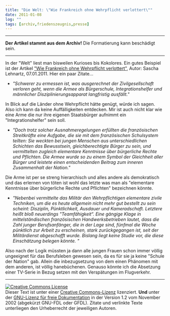 ```yaml
---
title: "Die Welt: \"Wie Frankreich ohne Wehrpflicht verlottert\""
date: 2011-01-08
log: ""
tags: [archiv,friedenszeugnis,presse]
---
```

<hr><b>Der Artikel stammt aus dem Archiv!</b> Die Formatierung kann beschädigt sein.<hr>

<p>In der "Welt" liest man bisweilen Kurioses bis Kokolores. Ein gutes Beispiel ist der Artikel <a href="http://www.welt.de/debatte/article12030945/Wie-Frankreich-ohne-Wehrpflicht-verlottert.html">"Wie Frankreich ohne Wehrpflicht verlottert"</a>, Autor: Sascha Lehnartz, 07.01.2011. Hier ein paar Zitate...</p>

<ul>
<li><i>"Schwerer zu ermessen ist, was ausgerechnet der Zivilgesellschaft verloren geht, wenn die Armee als Bürgerschule, Integrationshelfer und männlicher Disziplinierungsapparat langfristig ausfällt."</i></li>
</ul>

In Blick auf die Länder ohne Wehrpflicht hätte genügt, würde ich sagen. Also ich kann da keine Auffälligkeiten entdecken. Mir ist auch nicht klar wie eine Arme die nur ihre eigenen Staatsbürger aufnimmt ein "Integrationshelfer" sein soll. 

<ul>
<li><i>"Doch trotz solcher Ausnahmeregelungen erfüllten die französischen Streitkräfte eine Aufgabe, die sie mit dem französischen Schulsystem teilten: Sie weckten bei jungen Menschen aus unterschiedlichen Schichten das Bewusstsein, gleichberechtigte Bürger zu sein, und vermittelten zugleich elementare Kenntnisse über bürgerliche Rechte und Pflichten. Die Armee wurde so zu einem Symbol der Gleichheit aller Bürger und leistete einen entscheidenden Beitrag zum inneren Zusammenhalt der Nation."</i></li>
</ul>

Die Arme ist per se streng hierarchisch und alles andere als demokratisch und das erlernen von töten ist wohl das letzte was man als "elementare Kenntnisse über bürgerliche Rechte und Pflichten" bezeichnen könnte.

<ul>
<li><i>"Nebenbei vermittelte das Militär den Wehrpflichtigen elementare zivile Techniken, um die es heute allgemein nicht mehr gut bestellt zu sein scheint: Disziplin, Pünktlichkeit, Ausdauer und Kameradschaft. Letztere heißt bloß neuerdings "Teamfähigkeit“. Eine gängige Klage in mittelständischen französischen Handwerksbetrieben lautet, dass die Zahl junger Berufsanfänger, die in der Lage sind, fünfmal die Woche pünktlich zur Arbeit zu erscheinen, stark zurückgegangen ist, seit der Militärdienst abgeschafft wurde. Bislang liegt keine Studie vor, die diese Einschätzung belegen könnte. "</i></li>
</ul>

Also nach der Logik müssten ja dann alle jungen Frauen schon immer völlig ungeeignet für das Berufsleben gewesen sein, da es für sie ja keine "Schule der Nation" gab. Allein die inbezugsetzung von dem einen Phänomen mit dem anderen, ist völlig hanebüchenen. Genauso könnte ich die Absetzung einer TV-Serie in Bezug setzen mit den Verspätungen im Flugverkehr. 

<hr />
<p><a rel="license" href="http://creativecommons.org/licenses/by-sa/3.0/de/"><img alt="Creative Commons License" style="border-width: 0pt;" src="http://i.creativecommons.org/l/by-sa/3.0/de/88x31.png" /></a> <br />
Dieser <span xmlns:dc="http://purl.org/dc/elements/1.1/" href="http://purl.org/dc/dcmitype/Text" rel="dc:type">Text</span> ist unter einer <a rel="license" href="http://creativecommons.org/licenses/by-sa/3.0/de/">Creative Commons-Lizenz</a> lizenziert. <b>Und</b> unter der <a href="http://de.wikipedia.org/wiki/GFDL">GNU-Lizenz f&uuml;r freie Dokumentation</a> in der Version 1.2 vom November 2002 (abgek&uuml;rzt GNU-FDL oder GFDL). Zitate und verlinkte Texte unterliegen den Urheberrecht der jeweiligen Autoren.</p>
